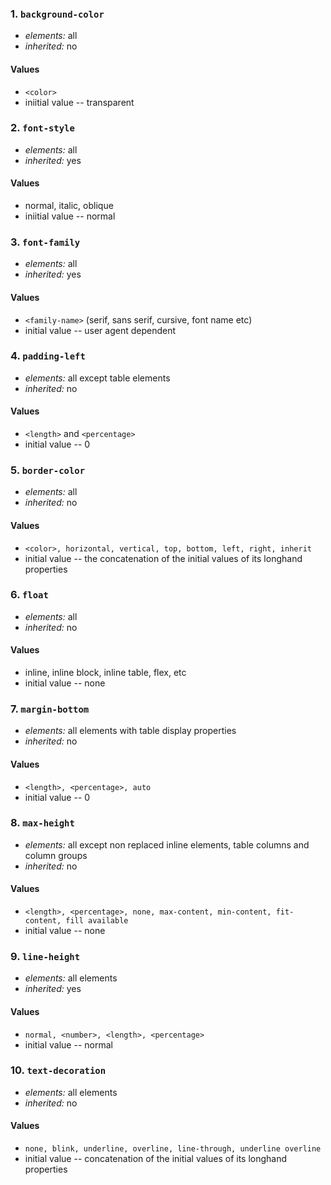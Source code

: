 ### 1. `background-color`

* *elements:* all
* *inherited:* no

#### Values
* `<color>`
* iniitial value -- transparent


### 2. `font-style`

* *elements:* all
* *inherited:* yes

#### Values
* normal, italic, oblique
* iniitial value -- normal


### 3. `font-family`

* *elements:* all
* *inherited:* yes

#### Values
* `<family-name>` (serif, sans serif, cursive, font name etc)
* initial value -- user agent dependent


### 4. `padding-left`

* *elements:* all except table elements
* *inherited:* no

#### Values
* `<length>` and `<percentage>`
* initial value -- 0


### 5. `border-color`

* *elements:* all 
* *inherited:* no

#### Values
* `<color>, horizontal, vertical, top, bottom, left, right, inherit`
* initial value -- the concatenation of the initial values of its longhand properties


### 6. `float`

* *elements:* all
* *inherited:* no

#### Values
* inline, inline block, inline table, flex, etc
* initial value -- none


### 7. `margin-bottom`

* *elements:* all elements with table display properties
* *inherited:* no

#### Values
* `<length>, <percentage>, auto`
* initial value -- 0


### 8. `max-height`

* *elements:* all except non replaced inline elements, table columns and column groups
* *inherited:* no

#### Values
* `<length>, <percentage>, none, max-content, min-content, fit-content, fill available`
* initial value -- none


### 9. `line-height`

* *elements:* all elements
* *inherited:* yes

#### Values
* `normal, <number>, <length>, <percentage>`
* initial value -- normal


### 10. `text-decoration`

* *elements:* all elements
* *inherited:* no

#### Values
* `none, blink, underline, overline, line-through, underline overline`
* initial value -- concatenation of the initial values of its longhand properties

